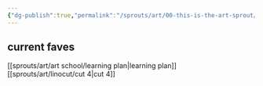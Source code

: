 ```yaml
---
{"dg-publish":true,"permalink":"/sprouts/art/00-this-is-the-art-sprout/","created":"2025-01-06T09:36:31.695-06:00","updated":"2025-01-07T15:18:36.732-06:00"}
---
```


## current faves

[[sprouts/art/art school/learning plan\|learning plan]]
[[sprouts/art/linocut/cut 4\|cut 4]]
